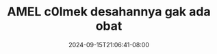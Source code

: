 --- 
title: "AMEL c0lmek desahannya gak ada obat"
description: "    AMEL c0lmek desahannya gak ada obat dood    "
date: 2024-09-15T21:06:41-08:00
file_code: "bmrynks4kkvy"
draft: false
cover: "3wyg9sgjti63lgq7.jpg"
tags: ["AMEL", "desahannya", "gak", "ada", "obat", "bokep-indo", "bokep-viral", "bokep-ig"]
length: 348
fld_id: "1235318"
foldername: "AMEL CLUMSY"
categories: ["AMEL CLUMSY"]
views: 43
---